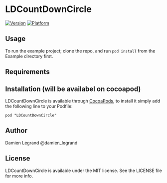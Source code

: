 # LDCountDownCircle

[![Version](http://cocoapod-badges.herokuapp.com/v/LDCountDownCircle/badge.png)](http://cocoadocs.org/docsets/LDCountDownCircle)
[![Platform](http://cocoapod-badges.herokuapp.com/p/LDCountDownCircle/badge.png)](http://cocoadocs.org/docsets/LDCountDownCircle)

## Usage

To run the example project; clone the repo, and run `pod install` from the Example directory first.

## Requirements

## Installation (will be availabel on cocoapod)

LDCountDownCircle is available through [CocoaPods](http://cocoapods.org), to install
it simply add the following line to your Podfile:

    pod "LDCountDownCircle"

## Author

Damien Legrand @damien_legrand

## License

LDCountDownCircle is available under the MIT license. See the LICENSE file for more info.

